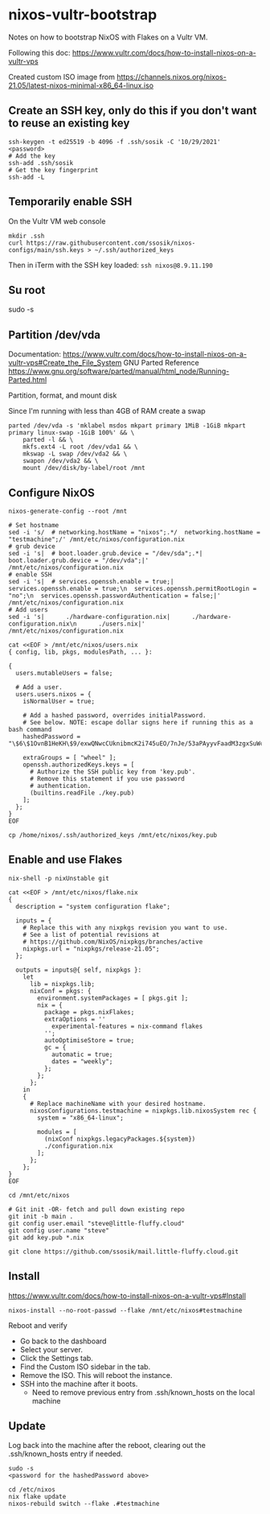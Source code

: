 # nixos-vultr-bootstrap

Notes on how to bootstrap NixOS with Flakes on a Vultr VM.

Following this doc: https://www.vultr.com/docs/how-to-install-nixos-on-a-vultr-vps

Created custom ISO image from https://channels.nixos.org/nixos-21.05/latest-nixos-minimal-x86_64-linux.iso

## Create an SSH key, only do this if you don't want to reuse an existing key

```
ssh-keygen -t ed25519 -b 4096 -f .ssh/sosik -C '10/29/2021'
<password>
# Add the key
ssh-add .ssh/sosik
# Get the key fingerprint
ssh-add -L
```

## Temporarily enable SSH

On the Vultr VM web console <Send Clipboard>
```
mkdir .ssh
curl https://raw.githubusercontent.com/ssosik/nixos-configs/main/ssh.keys > ~/.ssh/authorized_keys
```

Then in iTerm with the SSH key loaded: `ssh nixos@8.9.11.190`

## Su root
sudo -s

## Partition /dev/vda

Documentation: https://www.vultr.com/docs/how-to-install-nixos-on-a-vultr-vps#Create_the_File_System
GNU Parted Reference https://www.gnu.org/software/parted/manual/html_node/Running-Parted.html

Partition, format, and mount disk

Since I'm running with less than 4GB of RAM create a swap
```
parted /dev/vda -s 'mklabel msdos mkpart primary 1MiB -1GiB mkpart primary linux-swap -1GiB 100%' && \
    parted -l && \
    mkfs.ext4 -L root /dev/vda1 && \
    mkswap -L swap /dev/vda2 && \
    swapon /dev/vda2 && \
    mount /dev/disk/by-label/root /mnt
```

## Configure NixOS

```
nixos-generate-config --root /mnt

# Set hostname
sed -i 's/  # networking.hostName = "nixos";.*/  networking.hostName = "testmachine";/' /mnt/etc/nixos/configuration.nix
# grub device
sed -i 's|  # boot.loader.grub.device = "/dev/sda";.*|  boot.loader.grub.device = "/dev/vda";|' /mnt/etc/nixos/configuration.nix
# enable SSH
sed -i 's|  # services.openssh.enable = true;|  services.openssh.enable = true;\n  services.openssh.permitRootLogin = "no";\n  services.openssh.passwordAuthentication = false;|' /mnt/etc/nixos/configuration.nix
# Add users
sed -i 's|      ./hardware-configuration.nix|      ./hardware-configuration.nix\n      ./users.nix|' /mnt/etc/nixos/configuration.nix

cat <<EOF > /mnt/etc/nixos/users.nix
{ config, lib, pkgs, modulesPath, ... }:

{
  users.mutableUsers = false;
  
  # Add a user.
  users.users.nixos = {
    isNormalUser = true;
  
    # Add a hashed password, overrides initialPassword.
    # See below. NOTE: escape dollar signs here if running this as a bash command
    hashedPassword = "\$6\$1OvnB1HeKH\$9/exwQNwcCUknibmcK2i745uEO/7nJe/53aPAyyvFaadM3zgxSuWcMnQ8NpZZGQegUz2dC5JXgSGk1oCZcjWn.";
  
    extraGroups = [ "wheel" ];
    openssh.authorizedKeys.keys = [
      # Authorize the SSH public key from 'key.pub'.
      # Remove this statement if you use password
      # authentication.
      (builtins.readFile ./key.pub)
    ];
  };
}
EOF

cp /home/nixos/.ssh/authorized_keys /mnt/etc/nixos/key.pub

```

## Enable and use Flakes

```
nix-shell -p nixUnstable git

cat <<EOF > /mnt/etc/nixos/flake.nix
{
  description = "system configuration flake";

  inputs = {
    # Replace this with any nixpkgs revision you want to use.
    # See a list of potential revisions at
    # https://github.com/NixOS/nixpkgs/branches/active
    nixpkgs.url = "nixpkgs/release-21.05";
  };

  outputs = inputs@{ self, nixpkgs }:
    let
      lib = nixpkgs.lib;
      nixConf = pkgs: {
        environment.systemPackages = [ pkgs.git ];
        nix = {
          package = pkgs.nixFlakes;
          extraOptions = ''
            experimental-features = nix-command flakes
          '';
          autoOptimiseStore = true;
          gc = {
            automatic = true;
            dates = "weekly";
          };
        };
      };
    in
    {
      # Replace machineName with your desired hostname.
      nixosConfigurations.testmachine = nixpkgs.lib.nixosSystem rec {
        system = "x86_64-linux";

        modules = [
          (nixConf nixpkgs.legacyPackages.${system})
          ./configuration.nix
        ];
      };
    };
}
EOF

cd /mnt/etc/nixos

# Git init -OR- fetch and pull down existing repo
git init -b main .
git config user.email "steve@little-fluffy.cloud"
git config user.name "steve"
git add key.pub *.nix

git clone https://github.com/ssosik/mail.little-fluffy.cloud.git
```

## Install

https://www.vultr.com/docs/how-to-install-nixos-on-a-vultr-vps#Install

```
nixos-install --no-root-passwd --flake /mnt/etc/nixos#testmachine
```

Reboot and verify
- Go back to the dashboard
- Select your server.
- Click the Settings tab.
- Find the Custom ISO sidebar in the tab.
- Remove the ISO. This will reboot the instance.
- SSH into the machine after it boots.
    - Need to remove previous entry from .ssh/known_hosts on the local machine

## Update

Log back into the machine after the reboot, clearing out the .ssh/known_hosts
entry if needed.

```
sudo -s
<password for the hashedPassword above>

cd /etc/nixos
nix flake update
nixos-rebuild switch --flake .#testmachine
```
